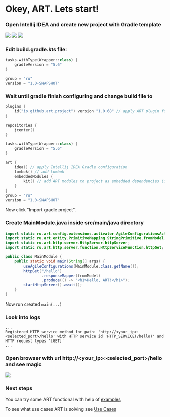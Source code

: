 # Okey, ART. Lets start!

### Open Intellij IDEA and create new project with Gradle template
![](https://i.ibb.co/9q93W4y/2019-08-26-140804.png)
![](https://i.ibb.co/BNRz30D/image.png)
![](https://i.ibb.co/Th3Dqvy/image.png)

### Edit build.gradle.kts file:
```kotlin
tasks.withType(Wrapper::class) {
    gradleVersion = "5.6"
}

group = "ru"
version = "1.0-SNAPSHOT"
```

### Wait until gradle finish configuring and change build file to
```kotlin
plugins {
    id("io.github.art.project") version "1.0.68" // apply ART plugin for simplify project Gradle configuring
}

repositories {
    jcenter()
}

tasks.withType(Wrapper::class) {
    gradleVersion = "5.6"
}

art {
    idea() // apply Intellij IDEA Gradle configuration
    lombok() // add Lombok
    embeddedModules {
        kit() // add ART modules to project as embedded dependencies (include into result *jar)
    }
}
group = "ru"
version = "1.0-SNAPSHOT"
```
Now click "Import gradle project".

### Create MainModule.java inside src/main/java directory
``` java
import static ru.art.config.extensions.activator.AgileConfigurationsActivator.useAgileConfigurations;
import static ru.art.entity.PrimitiveMapping.StringPrimitive.fromModel;
import static ru.art.http.server.HttpServer.httpServer;
import static ru.art.http.server.function.HttpServiceFunction.httpGet;

public class MainModule {
    public static void main(String[] args) {
        useAgileConfigurations(MainModule.class.getName());
        httpGet("/hello")
                .responseMapper(fromModel)
                .produce(() -> "<h1>Hello, ART!</h1>");
        startHttpServer().await();
    }
}
```
Now run created `main(...)`

### Look into logs
```
...
Registered HTTP service method for path: 'http://<your_ip>:<selected_port>/hello' with HTTP service id 'HTTP_SERVICE(/hello)' and HTTP request types '[GET]'
...
```

### Open browser with url http://<your_ip>:<selected_port>/hello and see magic
![](https://i.ibb.co/x53YDpR/image.png)

### Next steps
You can try some ART functional with help of [examples](https://github.com/art-community/ART/tree/latest/documentation/examples.md)

To see what use cases  ART is solving see [Use Cases](https://github.com/art-community/ART/tree/latest/documentation/use-cases.md)
